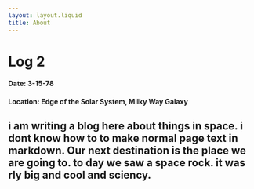 ```yaml
---
layout: layout.liquid
title: About
---
```


# **Log 2**
#### Date: 3-15-78
#### Location: Edge of the Solar System, Milky Way Galaxy
## i am writing a blog here about things in space. i dont know how to to make normal page text in markdown. Our next destination is the place we are going to. to day we saw a space rock. it was rly big and cool and sciency.

